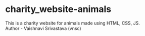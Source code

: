 # charity_website-animals
This is a charity website for animals made using HTML, CSS, JS.
<br>
Author - Vaishnavi Srivastava (vnsc)
